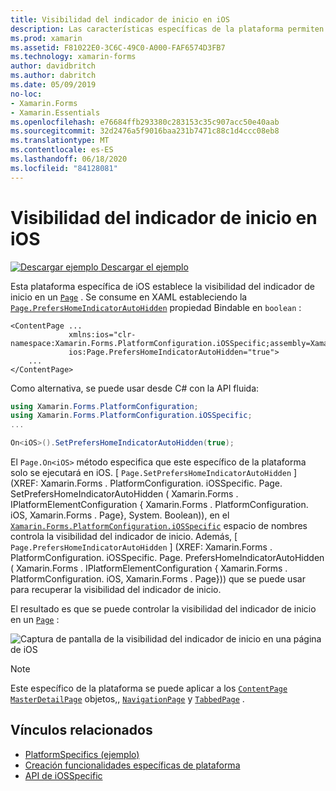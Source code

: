 ```yaml
---
title: Visibilidad del indicador de inicio en iOS
description: Las características específicas de la plataforma permiten consumir funcionalidad que solo está disponible en una plataforma específica, sin necesidad de implementar representadores o efectos personalizados. En este artículo se explica cómo usar la plataforma específica de iOS que establece la visibilidad del indicador de inicio en una página.
ms.prod: xamarin
ms.assetid: F81022E0-3C6C-49C0-A000-FAF6574D3FB7
ms.technology: xamarin-forms
author: davidbritch
ms.author: dabritch
ms.date: 05/09/2019
no-loc:
- Xamarin.Forms
- Xamarin.Essentials
ms.openlocfilehash: e76684ffb293380c283153c35c907acc50e40aab
ms.sourcegitcommit: 32d2476a5f9016baa231b7471c88c1d4ccc08eb8
ms.translationtype: MT
ms.contentlocale: es-ES
ms.lasthandoff: 06/18/2020
ms.locfileid: "84128081"
---
```

# <a name="home-indicator-visibility-on-ios"></a>Visibilidad del indicador de inicio en iOS

[![Descargar ejemplo](~/media/shared/download.png) Descargar el ejemplo](https://docs.microsoft.com/samples/xamarin/xamarin-forms-samples/userinterface-platformspecifics)

Esta plataforma específica de iOS establece la visibilidad del indicador de inicio en un [`Page`](xref:Xamarin.Forms.Page) . Se consume en XAML estableciendo la [`Page.PrefersHomeIndicatorAutoHidden`](xref:Xamarin.Forms.PlatformConfiguration.iOSSpecific.Page.PrefersHomeIndicatorAutoHiddenProperty) propiedad Bindable en `boolean` :

```xaml
<ContentPage ...
             xmlns:ios="clr-namespace:Xamarin.Forms.PlatformConfiguration.iOSSpecific;assembly=Xamarin.Forms.Core"
             ios:Page.PrefersHomeIndicatorAutoHidden="true">
    ...
</ContentPage>
```

Como alternativa, se puede usar desde C# con la API fluida:

```csharp
using Xamarin.Forms.PlatformConfiguration;
using Xamarin.Forms.PlatformConfiguration.iOSSpecific;
...

On<iOS>().SetPrefersHomeIndicatorAutoHidden(true);
```

El `Page.On<iOS>` método especifica que este específico de la plataforma solo se ejecutará en iOS. [ `Page.SetPrefersHomeIndicatorAutoHidden` ] (XREF: Xamarin.Forms . PlatformConfiguration. iOSSpecific. Page. SetPrefersHomeIndicatorAutoHidden ( Xamarin.Forms . IPlatformElementConfiguration { Xamarin.Forms . PlatformConfiguration. iOS, Xamarin.Forms . Page}, System. Boolean)), en el [`Xamarin.Forms.PlatformConfiguration.iOSSpecific`](xref:Xamarin.Forms.PlatformConfiguration.iOSSpecific) espacio de nombres controla la visibilidad del indicador de inicio. Además, [ `Page.PrefersHomeIndicatorAutoHidden` ] (XREF: Xamarin.Forms . PlatformConfiguration. iOSSpecific. Page. PrefersHomeIndicatorAutoHidden ( Xamarin.Forms . IPlatformElementConfiguration { Xamarin.Forms . PlatformConfiguration. iOS, Xamarin.Forms . Page})) que se puede usar para recuperar la visibilidad del indicador de inicio.

El resultado es que se puede controlar la visibilidad del indicador de inicio en un [`Page`](xref:Xamarin.Forms.Page) :

![Captura de pantalla de la visibilidad del indicador de inicio en una página de iOS](page-home-indicator-images/home-indicator-visibility.png "Visibilidad del indicador de página principal")

> [!NOTE]
> Este específico de la plataforma se puede aplicar a los [`ContentPage`](xref:Xamarin.Forms.ContentPage) [`MasterDetailPage`](xref:Xamarin.Forms.MasterDetailPage) objetos,, [`NavigationPage`](xref:Xamarin.Forms.NavigationPage) y [`TabbedPage`](xref:Xamarin.Forms.TabbedPage) .

## <a name="related-links"></a>Vínculos relacionados

- [PlatformSpecifics (ejemplo)](https://docs.microsoft.com/samples/xamarin/xamarin-forms-samples/userinterface-platformspecifics)
- [Creación funcionalidades específicas de plataforma](~/xamarin-forms/platform/platform-specifics/index.md#creating-platform-specifics)
- [API de iOSSpecific](xref:Xamarin.Forms.PlatformConfiguration.iOSSpecific)
